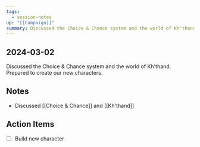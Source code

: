 ```yaml
---
tags:
  - session-notes
up: "[[Campaign]]"
summary: Discussed the Choice & Chance system and the world of Kh'thand. Prepared to create our new characters.
---
```

## 2024-03-02

Discussed the Choice & Chance system and the world of Kh'thand. Prepared to create our new characters. 

## Notes

- Discussed [[Choice & Chance]] and [[Kh'thand]] 

## Action Items

- [ ] Build new character
